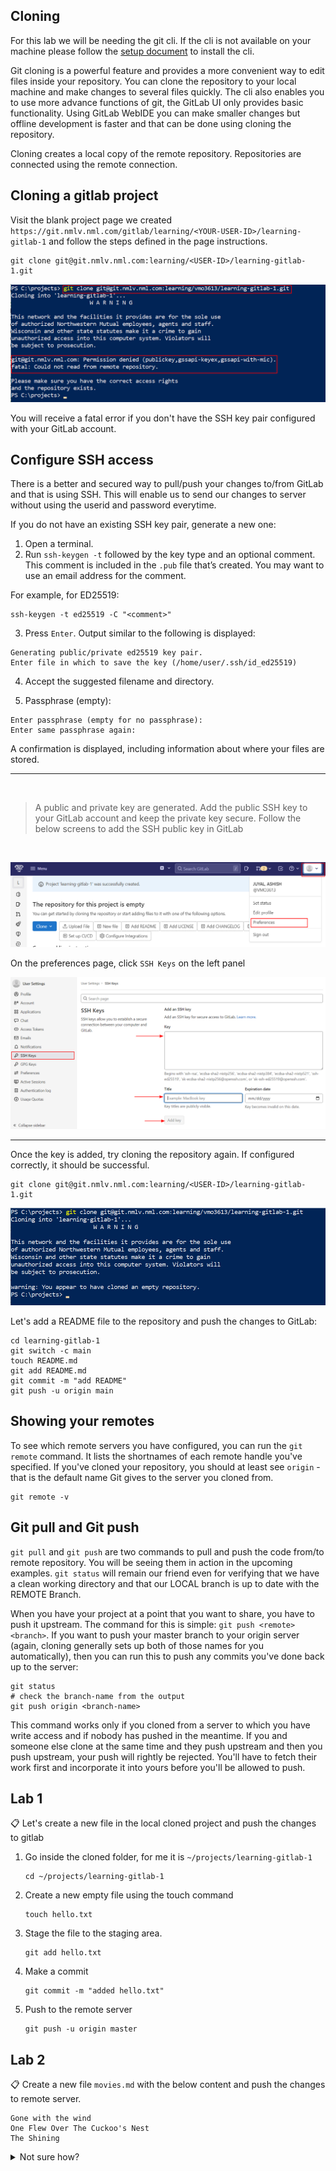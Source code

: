 ## Cloning

For this lab we will be needing the git cli. If the cli is not available on your machine please follow the [setup document](/setup/README.md) to install the cli.

Git cloning is a powerful feature and provides a more convenient way to edit files inside your repository. You can clone the repository to your local machine and make changes to several files quickly.
The cli also enables you to use more advance functions of git, the GitLab UI only provides basic functionality. Using GitLab WebIDE you can make smaller changes but offline development is faster and that can be done using cloning the repository.

Cloning creates a local copy of the remote repository. Repositories are connected using the remote connection.

## Cloning a gitlab project

Visit the blank project page we created `https://git.nmlv.nml.com/gitlab/learning/<YOUR-USER-ID>/learning-gitlab-1` and follow the steps defined in the page instructions.

```shell
git clone git@git.nmlv.nml.com:learning/<USER-ID>/learning-gitlab-1.git
```

![](/imgs/git-clone-1.png)

You will receive a fatal error if you don't have the SSH key pair configured with your GitLab account.

## Configure SSH access
There is a better and secured way to pull/push your changes to/from GitLab and that is using SSH. This will enable us to send our changes to server without using the userid and password everytime.

If you do not have an existing SSH key pair, generate a new one:

1. Open a terminal.
2. Run `ssh-keygen -t` followed by the key type and an optional comment. This comment is included in the `.pub` file that’s created. You may want to use an email address for the comment.

  For example, for ED25519:

  ```shell
  ssh-keygen -t ed25519 -C "<comment>"
  ```

3. Press `Enter`. Output similar to the following is displayed:
  ```shell
  Generating public/private ed25519 key pair.
  Enter file in which to save the key (/home/user/.ssh/id_ed25519)
  ```
4. Accept the suggested filename and directory.

5. Passphrase (empty):
  ```shell
  Enter passphrase (empty for no passphrase):
  Enter same passphrase again:
  ```
A confirmation is displayed, including information about where your files are stored.

****************************************
<br>

> A public and private key are generated. Add the public SSH key to your GitLab account and keep the private key secure. 
> Follow the below screens to add the SSH public key in GitLab

<br>

![](/imgs/ssh-1.png)

On the preferences page, click `SSH Keys` on the left panel

![](/imgs/ssh-2.png)

****************************************

Once the key is added, try cloning the repository again. If configured correctly, it should be successful.

```shell
git clone git@git.nmlv.nml.com:learning/<USER-ID>/learning-gitlab-1.git
```
![](/imgs/git-clone-2.png)

Let's add a README file to the repository and push the changes to GitLab:

```shell
cd learning-gitlab-1
git switch -c main
touch README.md
git add README.md
git commit -m "add README"
git push -u origin main
```

## Showing your remotes
To see which remote servers you have configured, you can run the `git remote` command. It lists the shortnames of each remote handle you've specified. If you've cloned your repository, you should at least see `origin` - that is the default name Git gives to the server you cloned from.

```
git remote -v
```

## Git pull and Git push
`git pull` and `git push` are two commands to pull and push the code from/to remote repository. You will be seeing them in action in the upcoming examples. `git status` will remain our friend even for verifying that we have a clean working directory and that our LOCAL branch is up to date with the REMOTE Branch.

When you have your project at a point that you want to share, you have to push it upstream. The command for this is simple: `git push <remote> <branch>`. If you want to push your master branch to your origin server (again, cloning generally sets up both of those names for you automatically), then you can run this to push any commits you've done back up to the server:

```shell
git status
# check the branch-name from the output
git push origin <branch-name>
```

This command works only if you cloned from a server to which you have write access and if nobody has pushed in the meantime. If you and someone else clone at the same time and they push upstream and then you push upstream, your push will rightly be rejected. You'll have to fetch their work first and incorporate it into yours before you'll be allowed to push.

## Lab 1

📋 Let's create a new file in the local cloned project and push the changes to gitlab

1. Go inside the cloned folder, for me it is `~/projects/learning-gitlab-1`
    ```
    cd ~/projects/learning-gitlab-1
    ```
2. Create a new empty file using the touch command
    ```
    touch hello.txt
    ```
3. Stage the file to the staging area.
    ```
    git add hello.txt
    ```
4. Make a commit
    ```
    git commit -m "added hello.txt"
    ```
5. Push to the remote server
    ```shell
    git push -u origin master
    ```

## Lab 2

📋 Create a new file `movies.md` with the below content and push the changes to remote server.

```
Gone with the wind
One Flew Over The Cuckoo's Nest
The Shining
```

<details>
  <summary>Not sure how?</summary>

```
echo $'Gone with the wind\nOne Flew Over The Cuckoo\'s Nest\nThe Shining\n' > movies.md
git add movies.md
git commit -m "added some movies"
git push origin master
```


</details>
<br>

